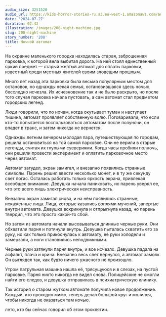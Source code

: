 ```yaml
---
audio_size: 3251520
audio_url: https://kids-horror-stories-ru.s3.eu-west-1.amazonaws.com/audio/208-night-machine.mp3
date: '2024-07-27'
duration: 02:42
illustration: /images/208-night-machine.jpg
slug: 208-night-machine
story_number: '208'
title: Ночной автомат
---
```


На окраине маленького городка находилась старая, заброшенная парковка, к которой вела выбитая дорога. На ней стоял единственный яркий предмет — старый желтый автомат для оплаты парковки, известный среди местных жителей своим зловещим прошлым.

Много лет назад эта парковка была весьма популярным местом для остановок, но однажды некая семья, остановившаяся здесь ночью, бесследно исчезла. Их исчезновение так и не было раскрыто, но после того случая парковка начала пустовать, а сам автомат стал предметом городских легенд.

Люди говорили, что по ночам, когда окутывает туман и наступает тишина, автомат проявляет собственную волю. Поговаривали, что если кто-то попытается воспользоваться автоматом после полуночи, он впадет в транс, и затем никогда не вернется.

Однажды летним вечером молодая пара, путешествующая по городам, решила остановиться на той самой парковке. Они не верили в старые легенды, считая их глупыми суевериями. Когда часы пробили полночь, они решили провести эксперимент и оплатить парковочное место через автомат.

Автомат загудел, экран замигал, и внезапно появились странные символы. Парень решил ввести несколько монет, и в ту же секунду свет погас. Осталась работать только яркость экрана, привлекая всеобщее внимание. Девушка начала паниковать, но парень уверял ее, что это всего лишь электрическая неисправность.

Внезапно экран замигал снова, и на нём появились странные, искаженные лица. Лица, которые казались воплями мучений, запертые внутри автомата. Девушка вскрикнула и отпрыгнула назад, но парень твердил, что это просто какой-то сбой.

Но затем из автомата начали высовываться длинные черные руки. Они обхватили парня и потянули внутрь. Девушка пыталась схватить его за руку, но как только прикоснулась к автомату, её руки холодели и замерзали, а ноги становились неподвижными. 

Черные руки затянули парня внутрь, и все исчезло. Девушка падала на асфальт, плача и крича. Внезапно весь свет вернулся, а автомат замолк. Он выглядел так, как будто ничего ужасного не произошло.

Утром патрульная машина нашла её, трясущуюся и в слезах, на пустой парковке. Парня никто никогда не видел снова. Полицейские не смогли найти его следов, и девушка отправилась в психиатрическую клинику. 

Так история о старом жутком автомате получила новое продолжение. Каждый, кто проходил мимо, теперь делал большой круг и молился, чтобы никогда не оказаться там ночью.

лето, кто бы сейчас говорил об этом проклятии.